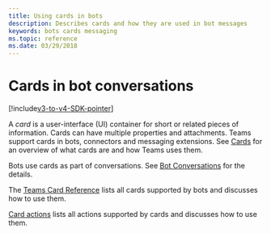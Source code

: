 ```yaml
---
title: Using cards in bots
description: Describes cards and how they are used in bot messages
keywords: bots cards messaging
ms.topic: reference
ms.date: 03/29/2018
---
```

# Cards in bot conversations

[!include[v3-to-v4-SDK-pointer](~/includes/v3-to-v4-pointer-bots.md)]

A *card* is a user-interface (UI) container for short or related pieces of information. Cards can have multiple properties and attachments. Teams support cards in bots, connectors and messaging extensions. See [Cards](~/task-modules-and-cards/what-are-cards.md) for an overview of what cards are and how Teams uses them.

Bots use cards as part of conversations. See [Bot Conversations](~/resources/bot-v3/bot-conversations/bots-conversations.md) for the details.

The [Teams Card Reference](~/task-modules-and-cards/cards/cards-reference.md) lists all cards supported by bots and discusses how to use them.

[Card actions](~/task-modules-and-cards/cards/cards-actions.md) lists all actions supported by cards and discusses how to use them.

